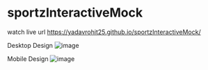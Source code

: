 # sportzInteractiveMock


watch live url https://yadavrohit25.github.io/sportzInteractiveMock/
 
Desktop Design
![image](https://github.com/yadavrohit25/sportzInteractiveMock/assets/57342716/b398b2cf-ea17-47ab-a51e-bb9c8de8474d)

Mobile Design
![image](https://github.com/yadavrohit25/sportzInteractiveMock/assets/57342716/c8a90008-262d-4ed7-b06d-1d97ba06996d)



